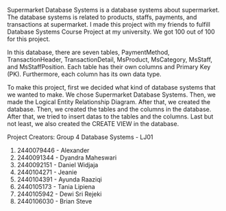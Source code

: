 Supermarket Database Systems is a database systems about supermarket. The database systems is related to products, staffs, payments, and transactions at supermarket. 
I made this project with my friends to fulfill Database Systems Course Project at my university. We got 100 out of 100 for this project.

In this database, there are seven tables, PaymentMethod, TransactionHeader, TransactionDetail, MsProduct, MsCategory, MsStaff, and MsStaffPosition. Each table has their
own columns and Primary Key (PK). Furthermore, each column has its own data type.

To make this project, first we decided what kind of database systems that we wanted to make. We chose Supermarket Database Systems. Then, we made the Logical 
Entity Relationship Diagram. After that, we created the database. Then, we created the tables and the columns in the database. After that, we tried to insert datas 
to the tables and the columns. Last but not least, we also created the CREATE VIEW in the database.

Project Creators:
Group 4 Database Systems - LJ01
1. 2440079446 - Alexander
2. 2440091344 - Dyandra Maheswari
3. 2440092151 - Daniel Widjaja
4. 2440104271 - Jeanie
5. 2440104391 - Ayunda Raaziqi
6. 2440105173 - Tania Lipiena
7. 2440105942 - Dewi Sri Rejeki
8. 2440106030 - Brian Steve
